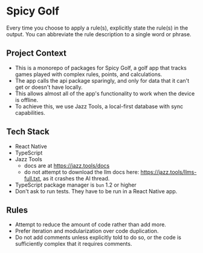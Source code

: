 # Spicy Golf

Every time you choose to apply a rule(s), explicitly state the rule(s) in the output. You can abbreviate the rule description to a single word or phrase.

## Project Context

- This is a monorepo of packages for Spicy Golf, a golf app that tracks games played with complex rules, points, and calculations.
- The app calls the api package sparingly, and only for data that it can't get or doesn't have locally.  
- This allows almost all of the app's functionality to work when the device is offline.  
- To achieve this, we use Jazz Tools, a local-first database with sync capabilities.

## Tech Stack

- React Native
- TypeScript
- Jazz Tools
  - docs are at https://jazz.tools/docs
  - do not attempt to download the llm docs here: https://jazz.tools/llms-full.txt, as it crashes the AI thread.
- TypeScript package manager is `bun` 1.2 or higher
- Don't ask to run tests. They have to be run in a React Native app.

## Rules

- Attempt to reduce the amount of code rather than add more.
- Prefer iteration and modularization over code duplication.
- Do not add comments unless explicitly told to do so, or the code is sufficiently complex that it requires comments.

